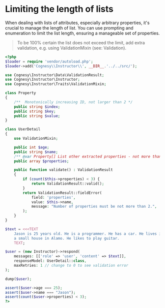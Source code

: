 # Limiting the length of lists

When dealing with lists of attributes, especially arbitrary properties, it's crucial to manage
the length of list. You can use prompting and enumeration to limit the list length, ensuring
a manageable set of properties.

> To be 100% certain the list does not exceed the limit, add extra
> validation, e.g. using ValidationMixin (see: Validation).

```php
<?php
$loader = require 'vendor/autoload.php';
$loader->add('Cognesy\\Instructor\\', __DIR__.'../../src/');

use Cognesy\Instructor\Data\ValidationResult;
use Cognesy\Instructor\Instructor;
use Cognesy\Instructor\Traits\ValidationMixin;

class Property
{
    /**  Monotonically increasing ID, not larger than 2 */
    public string $index;
    public string $key;
    public string $value;
}

class UserDetail
{
    use ValidationMixin;

    public int $age;
    public string $name;
    /** @var Property[] List other extracted properties - not more than 2. */
    public array $properties;

    public function validate() : ValidationResult
    {
        if (count($this->properties) < 3) {
            return ValidationResult::valid();
        }
        return ValidationResult::fieldError(
            field: 'properties',
            value: $this->name,
            message: "Number of properties must be not more than 2.",
        );
    }
}

$text = <<<TEXT
    Jason is 25 years old. He is a programmer. He has a car. He lives in
    a small house in Alamo. He likes to play guitar.
    TEXT;

$user = (new Instructor)->respond(
    messages: [['role' => 'user', 'content' => $text]],
    responseModel: UserDetail::class,
    maxRetries: 1 // change to 0 to see validation error
);

dump($user);

assert($user->age === 25);
assert($user->name === "Jason");
assert(count($user->properties) < 3);
?>
```
